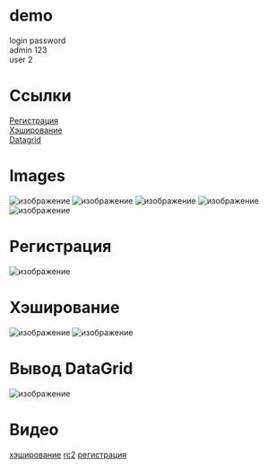 # demo
login    	password<br>
admin		123<br>
user		2<br>
# Cсылки
[Регистрация](#Регистрация)<br>
[Хэширование](#Хэширование)<br>
[Datagrid](https://github.com/sanyagribanov/demo/blob/main/README.md#%D0%B2%D1%8B%D0%B2%D0%BE%D0%B4-datagrid)
# Images

![изображение](https://user-images.githubusercontent.com/86486142/203646034-c91b47e7-4b63-4c05-9104-70d759639bc0.png)
![изображение](https://user-images.githubusercontent.com/86486142/203646051-b3ffaba8-7e7f-4810-baf6-67001181b898.png)
![изображение](https://user-images.githubusercontent.com/86486142/203646072-2d42504e-525f-486e-8e62-5474876a134f.png)
![изображение](https://user-images.githubusercontent.com/86486142/203646092-34363564-3548-405d-9086-0b7cfea150fe.png)
![изображение](https://user-images.githubusercontent.com/86486142/203646149-9cb49b97-0e13-427f-a706-913d37785b84.png)

# Регистрация
![изображение](https://user-images.githubusercontent.com/86486142/206909040-24c5e575-f20a-4753-8816-76f48c7c0b2d.png)
# Хэширование
![изображение](https://user-images.githubusercontent.com/86486142/206911384-bbca2aa7-a97f-4376-b5cb-9c0954cee39a.png)
![изображение](https://user-images.githubusercontent.com/86486142/206911493-c1220d58-a0ae-4a83-9039-beb0094537d3.png)
# Вывод DataGrid
![изображение](https://user-images.githubusercontent.com/86486142/206923035-880afdea-d926-4c3a-841a-6d19d8c4d6f1.png)

# Видео
[хэширование](https://disk.yandex.ru/i/YD5xOP78-HjhIw)
[rc2](https://disk.yandex.ru/i/xL0PI7pnKGvwHQ)
[регистрация](https://disk.yandex.ru/i/9atGdgGDfgftew)

